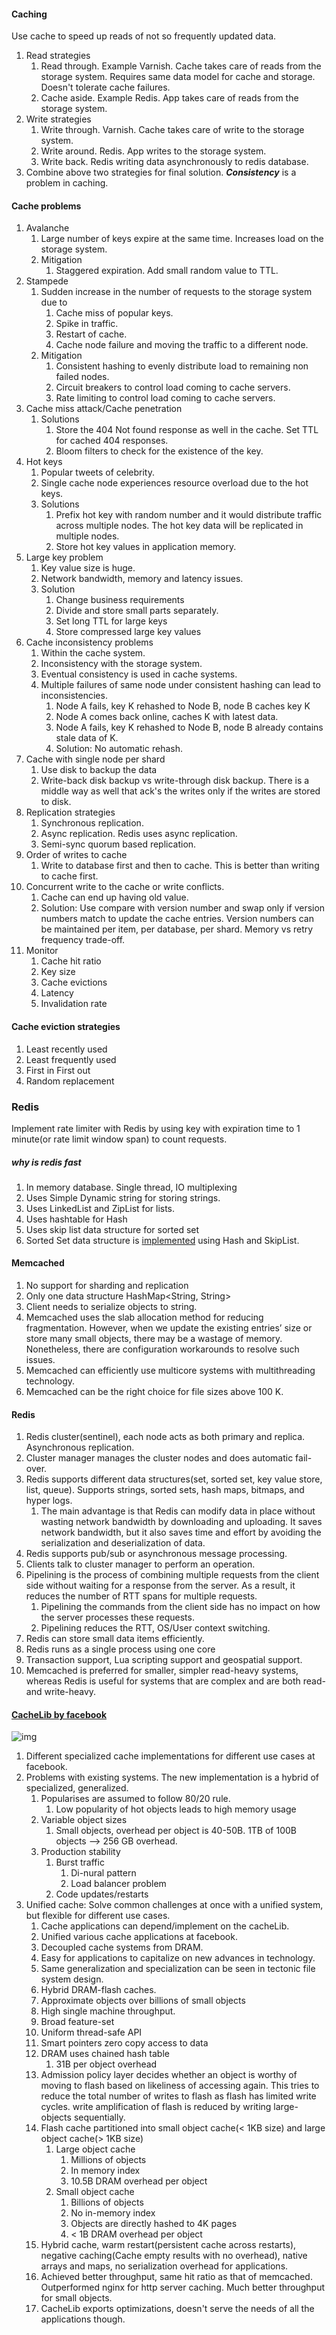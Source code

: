 #### Caching

Use cache to speed up reads of not so frequently updated data.

1. Read strategies
   1. Read through. Example Varnish. Cache takes care of reads from the storage system. Requires same data model for cache and storage. Doesn't tolerate cache failures.
   2. Cache aside. Example Redis. App takes care of reads from the storage system.
2. Write strategies
    1. Write through. Varnish. Cache takes care of write to the storage system.
    2. Write around. Redis. App writes to the storage system.
    3. Write back. Redis writing data asynchronously to redis database.
3. Combine above two strategies for final solution. ***Consistency*** is a problem in caching.

#### Cache problems
1. Avalanche
   1. Large number of keys expire at the same time. Increases load on the storage system.
   2. Mitigation
      1. Staggered expiration. Add small random value to TTL.
2. Stampede
   1. Sudden increase in the number of requests to the storage system due to 
      1. Cache miss of popular keys.
      2. Spike in traffic.
      3. Restart of cache.
      4. Cache node failure and moving the traffic to a different node.
   2. Mitigation
      1. Consistent hashing to evenly distribute load to remaining non failed nodes.
      2. Circuit breakers to control load coming to cache servers.
      3. Rate limiting to control load coming to cache servers.
3. Cache miss attack/Cache penetration
   1. Solutions
      1. Store the 404 Not found response as well in the cache. Set TTL for cached 404 responses.
      2. Bloom filters to check for the existence of the key.
4. Hot keys
   1. Popular tweets of celebrity.
   2. Single cache node experiences resource overload due to the hot keys.
   3. Solutions
      1. Prefix hot key with random number and it would distribute traffic across multiple nodes. The hot key data will be replicated in multiple nodes.
      2. Store hot key values in application memory.
5. Large key problem
   1. Key value size is huge.
   2. Network bandwidth, memory and latency issues.
   3. Solution
      1. Change business requirements
      2. Divide and store small parts separately.
      3. Set long TTL for large keys
      4. Store compressed large key values
6. Cache inconsistency problems
   1. Within the cache system.
   2. Inconsistency with the storage system.
   3. Eventual consistency is used in cache systems.
   4. Multiple failures of same node under consistent hashing can lead to inconsistencies.
      1. Node A fails, key K rehashed to Node B, node B caches key K
      2. Node A comes back online, caches K with latest data.
      3. Node A fails, key K rehashed to Node B, node B already contains stale data of K.
      4. Solution: No automatic rehash.
7. Cache with single node per shard
   1. Use disk to backup the data
   2. Write-back disk backup vs write-through disk backup. There is a middle way as well that ack's the writes only if the writes are stored to disk.
8. Replication strategies
   1. Synchronous replication.
   2. Async replication. Redis uses async replication.
   3. Semi-sync quorum based replication.
9. Order of writes to cache
   1. Write to database first and then to cache. This is better than writing to cache first.
10. Concurrent write to the cache or write conflicts.
    1. Cache can end up having old value.
    2. Solution: Use compare with version number and swap only if version numbers match to update the cache entries. Version numbers can be maintained per item, per database, per shard. Memory vs retry frequency trade-off.
11. Monitor
    1. Cache hit ratio
    2. Key size
    3. Cache evictions
    4. Latency
    5. Invalidation rate

#### Cache eviction strategies
1. Least recently used
2. Least frequently used
3. First in First out
4. Random replacement

### Redis
Implement rate limiter with Redis by using key with expiration time to 1 minute(or rate limit window span) to count requests.

##### why is redis fast
1. In memory database. Single thread, IO multiplexing
2. Uses Simple Dynamic string for storing strings.
3. Uses LinkedList and ZipList for lists.
4. Uses hashtable for Hash
5. Uses skip list data structure for sorted set
6. Sorted Set data structure is [implemented](https://scalegrid.io/blog/introduction-to-redis-data-structures-sorted-sets/#:~:text=Sorted%20sets%20are%20implemented%20as,list%20maps%20scores%20to%20objects.) using Hash and SkipList.

#### Memcached
1. No support for sharding and replication
2. Only one data structure HashMap<String, String>
3. Client needs to serialize objects to string.
4. Memcached uses the slab allocation method for reducing fragmentation. However, when we update the existing entries’ size or store many small objects, there may be a wastage of memory. Nonetheless, there are configuration workarounds to resolve such issues.
5. Memcached can efficiently use multicore systems with multithreading technology.
6. Memcached can be the right choice for file sizes above 100 K.

#### Redis
1. Redis cluster(sentinel), each node acts as both primary and replica. Asynchronous  replication.
2. Cluster manager manages the cluster nodes and does automatic fail-over.
3. Redis supports different data structures(set, sorted set, key value store, list, queue). Supports strings, sorted sets, hash maps, bitmaps, and hyper logs.
   1. The main advantage is that Redis can modify data in place without wasting network bandwidth by downloading and uploading. It saves network bandwidth, but it also saves time and effort by avoiding the serialization and deserialization of data.
4. Redis supports pub/sub or asynchronous message processing.
5. Clients talk to cluster manager to perform an operation.
6. Pipelining is the process of combining multiple requests from the client side without waiting for a response from the server. As a result, it reduces the number of RTT spans for multiple requests.
   1. Pipelining the commands from the client side has no impact on how the server processes these requests.
   2. Pipelining reduces the RTT, OS/User context switching. 
7. Redis can store small data items efficiently.
8. Redis runs as a single process using one core
9. Transaction support, Lua scripting support and geospatial support.
10. Memcached is preferred for smaller, simpler read-heavy systems, whereas Redis is useful for systems that are complex and are both read- and write-heavy.

#### [CacheLib by facebook](https://www.youtube.com/watch?v=JIM08lWPvNs)
![img](./_img/cache-hit-ratios.png)
1. Different specialized cache implementations for different use cases at facebook.
2. Problems with existing systems. The new implementation is a hybrid of specialized, generalized.
   1. Popularises are assumed to follow 80/20 rule.
      1. Low popularity of hot objects leads to high memory usage
   2. Variable object sizes
      1. Small objects, overhead per object is 40-50B. 1TB of 100B objects --> 256 GB overhead.
   3. Production stability
      1. Burst traffic
         1. Di-nural pattern
         2. Load balancer problem
      2. Code updates/restarts
3. Unified cache: Solve common challenges at once with a unified system, but flexible for different use cases. 
   1. Cache applications can depend/implement on the cacheLib. 
   2. Unified various cache applications at facebook. 
   3. Decoupled cache systems from DRAM.
   4. Easy for applications to capitalize on new advances in technology.
   5. Same generalization and specialization can be seen in tectonic file system design.
   6. Hybrid DRAM-flash caches.
   7. Approximate objects over billions of small objects
   8. High single machine throughput.
   9. Broad feature-set
   10. Uniform thread-safe API
   11. Smart pointers zero copy access to data
   12. DRAM uses chained hash table
       1. 31B per object overhead
   13. Admission policy layer decides whether an object is worthy of moving to flash based on likeliness of accessing again. This tries to reduce the total number of writes to flash as flash has limited write cycles. write amplification of flash is reduced by writing large-objects sequentially.
   14. Flash cache partitioned into small object cache(< 1KB size) and large object cache(> 1KB size)
       1. Large object cache
          1. Millions of objects
          2. In memory index
          3. 10.5B DRAM overhead per object
       2. Small object cache
          1. Billions of objects
          2. No in-memory index
          3. Objects are directly hashed to 4K pages
          4. < 1B DRAM overhead per object
   15. Hybrid cache, warm restart(persistent cache across restarts), negative caching(Cache empty results with no overhead), native arrays and maps, no serialization overhead for applications.
   16. Achieved better throughput, same hit ratio as that of memcached. Outperformed nginx for http server caching. Much better throughput for small objects.
   17. CacheLib exports optimizations, doesn't serve the needs of all the applications though.
